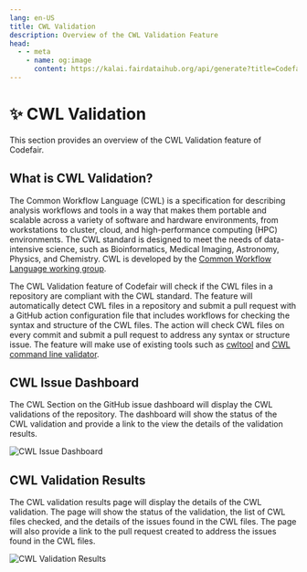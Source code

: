 ```yaml
---
lang: en-US
title: CWL Validation
description: Overview of the CWL Validation Feature
head:
  - - meta
    - name: og:image
      content: https://kalai.fairdataihub.org/api/generate?title=Codefair%20Documentation&description=CWL%20Validation&app=codefair&org=fairdataihub
---
```


# :sparkles: CWL Validation

This section provides an overview of the CWL Validation feature of Codefair.

## What is CWL Validation?

The Common Workflow Language (CWL) is a specification for describing analysis workflows and tools in a way that makes them portable and scalable across a variety of software and hardware environments, from workstations to cluster, cloud, and high-performance computing (HPC) environments. The CWL standard is designed to meet the needs of data-intensive science, such as Bioinformatics, Medical Imaging, Astronomy, Physics, and Chemistry. CWL is developed by the [Common Workflow Language working group](https://www.commonwl.org/).

The CWL Validation feature of Codefair will check if the CWL files in a repository are compliant with the CWL standard. The feature will automatically detect CWL files in a repository and submit a pull request with a GitHub action configuration file that includes workflows for checking the syntax and structure of the CWL files. The action will check CWL files on every commit and submit a pull request to address any syntax or structure issue. The feature will make use of existing tools such as [cwltool](https://cwltool.readthedocs.io/en/stable/) and [CWL command line validator](https://cwltool.readthedocs.io/en/stable/cli.html#cmdoption-cwltool-validate).

## CWL Issue Dashboard

The CWL Section on the GitHub issue dashboard will display the CWL validations of the repository. The dashboard will show the status of the CWL validation and provide a link to the view the details of the validation results.

![CWL Issue Dashboard](/cwl-dashboard.png)

## CWL Validation Results

The CWL validation results page will display the details of the CWL validation. The page will show the status of the validation, the list of CWL files checked, and the details of the issues found in the CWL files. The page will also provide a link to the pull request created to address the issues found in the CWL files.

![CWL Validation Results](/cwl-results-ui.png)
